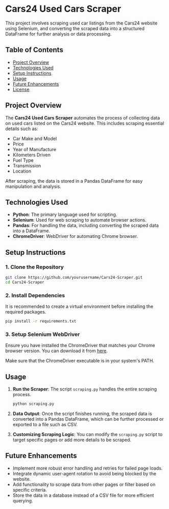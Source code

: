 
# Cars24 Used Cars Scraper

This project involves scraping used car listings from the Cars24 website using Selenium, and converting the scraped data into a structured DataFrame for further analysis or data processing.

## Table of Contents

- [Project Overview](#project-overview)
- [Technologies Used](#technologies-used)
- [Setup Instructions](#setup-instructions)
- [Usage](#usage)
- [Future Enhancements](#future-enhancements)
- [License](#license)

## Project Overview

The **Cars24 Used Cars Scraper** automates the process of collecting data on used cars listed on the Cars24 website. This includes scraping essential details such as:

- Car Make and Model
- Price
- Year of Manufacture
- Kilometers Driven
- Fuel Type
- Transmission
- Location

After scraping, the data is stored in a Pandas DataFrame for easy manipulation and analysis.

## Technologies Used

- **Python**: The primary language used for scripting.
- **Selenium**: Used for web scraping to automate browser actions.
- **Pandas**: For handling the data, including converting the scraped data into a DataFrame.
- **ChromeDriver**: WebDriver for automating Chrome browser.


## Setup Instructions

### 1. Clone the Repository

```bash
git clone https://github.com/yourusername/Cars24-Scraper.git
cd Cars24-Scraper
```

### 2. Install Dependencies

It is recommended to create a virtual environment before installing the required packages.

```bash
pip install -r requirements.txt
```

### 3. Setup Selenium WebDriver

Ensure you have installed the ChromeDriver that matches your Chrome browser version. You can download it from [here](https://sites.google.com/chromium.org/driver/).

Make sure that the ChromeDriver executable is in your system's PATH.

## Usage

1. **Run the Scraper**: The script `scraping.py` handles the entire scraping process.
    ```bash
    python scraping.py
    ```

2. **Data Output**: Once the script finishes running, the scraped data is converted into a Pandas DataFrame, which can be further processed or exported to a file such as CSV.



3. **Customizing Scraping Logic**: You can modify the `scraping.py` script to target specific pages or add more details to be scraped.

## Future Enhancements

- Implement more robust error handling and retries for failed page loads.
- Integrate dynamic user-agent rotation to avoid being blocked by the website.
- Add functionality to scrape data from other pages or filter based on specific criteria.
- Store the data in a database instead of a CSV file for more efficient querying.
